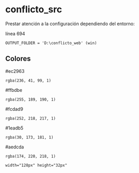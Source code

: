 # conflicto_src

Prestar atención a la configuración dependiendo del entorno:

línea 694

	OUTPUT_FOLDER = 'D:\conflicto_web' (win)

## Colores

#ec2963

	rgba(236, 41, 99, 1)

#ffbdbe

	rgba(255, 189, 190, 1)

#fcdad9

	rgba(252, 218, 217, 1)

#1eadb5

	rgba(30, 173, 181, 1)

#aedcda

	rgba(174, 220, 218, 1)

	width="128px" height="32px"